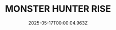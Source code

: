 ---
title: "MONSTER HUNTER RISE"
id: 1446780
date: 2025-05-17T00:00:04.963Z
link: games/steam/recent/monster-hunter-rise
image: http://media.steampowered.com/steamcommunity/public/images/apps/1446780/560dd364b52075b783424961a43c01f9b69fde15.jpg
playtime_2weeks: 1954
playtime_forever: 9639
playtime_windows_forever: 0
playtime_mac_forever: 0
playtime_linux_forever: 9639
playtime_deck_forever: 9639
---